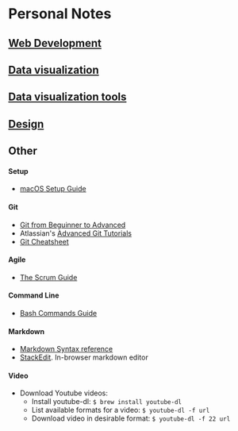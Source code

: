 # Personal Notes


## [Web Development](web-development.md)

## [Data visualization](data-visualization.md)

## [Data visualization tools](data-visualization-tools.md)

## [Design](design.md)

## Other

#### Setup
- [macOS Setup Guide](https://sourabhbajaj.com/mac-setup/)

#### Git
- [Git from Beguinner to Advanced](https://www.madebymike.com.au/writing/how-to-git/)
- Atlassian's [Advanced Git Tutorials](https://www.atlassian.com/git/tutorials/advanced-overview)
- [Git Cheatsheet](https://education.github.com/git-cheat-sheet-education.pdf)

#### Agile
- [The Scrum Guide](https://www.scrumguides.org/scrum-guide.html)

#### Command Line
- [Bash Commands Guide](https://medium.com/@duruldalkanat/bash-commands-guide-129c81cbfe87)

#### Markdown
- [Markdown Syntax reference](http://commonmark.org/help/)
- [StackEdit](https://stackedit.io/). In-browser markdown editor

#### Video

- Download Youtube videos:
  - Install youtube-dl: `$ brew install youtube-dl`
  - List available formats for a video: `$ youtube-dl -f url`
  - Download video in desirable format: `$ youtube-dl -f 22 url`

